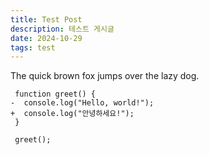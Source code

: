 ```yaml
---
title: Test Post
description: 테스트 게시글
date: 2024-10-29
tags: test
---
```


The quick brown fox jumps over the lazy dog.

```diff-js
 function greet() {
-  console.log("Hello, world!");
+  console.log("안녕하세요!");
 }

 greet();
```